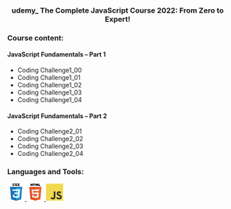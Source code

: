 <h3 align="center">udemy_ The Complete JavaScript Course 2022: From Zero to Expert!</h3>

<h3 align="left">Course content:</h3>
<p align="left">
  <h4>JavaScript Fundamentals – Part 1</h4> 
<ul>
  <li> Coding Challenge1_00 </li>
  <li> Coding Challenge1_01 </li>
  <li>Coding Challenge1_02 </li>
  <li>Coding Challenge1_03 </li>
  <li>Coding Challenge1_04 </li>
</ul>

  <h4>JavaScript Fundamentals – Part 2</h4> 
<ul>
  <li>Coding Challenge2_01 </li>
  <li>Coding Challenge2_02 </li>
  <li>Coding Challenge2_03 </li>
  <li>Coding Challenge2_04 </li>
</ul>
</p>

<h3 align="left">Languages and Tools:</h3>
<p align="left"> <a href="https://www.w3schools.com/css/" target="_blank" rel="noreferrer"> <img src="https://raw.githubusercontent.com/devicons/devicon/master/icons/css3/css3-original-wordmark.svg" alt="css3" width="40" height="40"/> </a> <a href="https://www.w3.org/html/" target="_blank" rel="noreferrer"> <img src="https://raw.githubusercontent.com/devicons/devicon/master/icons/html5/html5-original-wordmark.svg" alt="html5" width="40" height="40"/> </a> <a href="https://developer.mozilla.org/en-US/docs/Web/JavaScript" target="_blank" rel="noreferrer"> <img src="https://raw.githubusercontent.com/devicons/devicon/master/icons/javascript/javascript-original.svg" alt="javascript" width="40" height="40"/> </a> </p>
